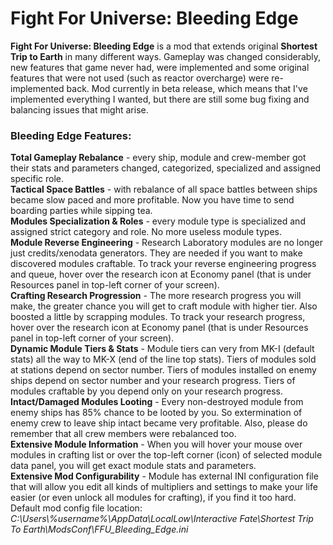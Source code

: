 # Fight For Universe: Bleeding Edge
**Fight For Universe: Bleeding Edge** is a mod that extends original **Shortest Trip to Earth** in many different ways. Gameplay was changed considerably, new features that game never had, were implemented and some original features that were not used (such as reactor overcharge) were re-implemented back. Mod currently in beta release, which means that I've implemented everything I wanted, but there are still some bug fixing and balancing issues that might arise.


### Bleeding Edge Features:
**Total Gameplay Rebalance** - every ship, module and crew-member got their stats and parameters changed, categorized, specialized and assigned specific role.  
**Tactical Space Battles** - with rebalance of all space battles between ships became slow paced and more profitable. Now you have time to send boarding parties while sipping tea.  
**Modules Specialization & Roles** - every module type is specialized and assigned strict category and role. No more useless module types.  
**Module Reverse Engineering** - Research Laboratory modules are no longer just credits/xenodata generators. They are needed if you want to make discovered modules craftable. To track your reverse engineering progress and queue, hover over the research icon at Economy panel (that is under Resources panel in top-left corner of your screen).  
**Crafting Research Progression** - The more research progress you will make, the greater chance you will get to craft module with higher tier. Also boosted a little by scrapping modules. To track your research progress, hover over the research icon at Economy panel (that is under Resources panel in top-left corner of your screen).  
**Dynamic Module Tiers & Stats** - Module tiers can very from MK-I (default stats) all the way to MK-X (end of the line top stats). Tiers of modules sold at stations depend on sector number. Tiers of modules installed on enemy ships depend on sector number and your research progress. Tiers of modules craftable by you depend only on your research progress.  
**Intact/Damaged Modules Looting** - Every non-destroyed module from enemy ships has 85% chance to be looted by you. So extermination of enemy crew to leave ship intact became very profitable. Also, please do remember that all crew members were rebalanced too.  
**Extensive Module Information** - When you will hover your mouse over modules in crafting list or over the top-left corner (icon) of selected module data panel, you will get exact module stats and parameters.  
**Extensive Mod Configurability** - Module has external INI configuration file that will allow you edit all kinds of multipliers and settings to make your life easier (or even unlock all modules for crafting), if you find it too hard. Default mod config file location: *C:\Users\\%username%\\AppData\LocalLow\Interactive Fate\Shortest Trip To Earth\ModsConf\FFU_Bleeding_Edge.ini*
